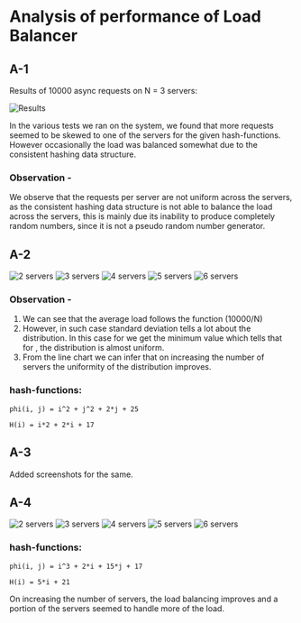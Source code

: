 # Analysis of performance of Load Balancer

## A-1

Results of 10000 async requests on N = 3 servers:

![Results](A-1.png)

In the various tests we ran on the system, we found that more requests seemed to be skewed to one of the servers for the given hash-functions. However occasionally the load was balanced somewhat due to the consistent hashing data structure.

### Observation - 
We observe that the requests per server are not uniform across the servers, as the consistent hashing data structure is not able to balance the load across the servers, this is mainly due its inability to produce completely random numbers, since it is not a pseudo random number generator.

## A-2

<!-- {'989403': 2554, '500494': 7446}
{'422261': 4128, '707281': 2405, '991684': 3467}
{'358773': 4251, '232040': 2998, '666819': 1521, '498061': 1230}
{'491779': 1478, '996199': 1983, '129648': 3496, '822559': 1988, '926487': 1055}
{'130390': 1994, '721951': 2848, '139521': 2047, '319109': 764, '249462': 1732, '476433': 615} -->

![2 servers](A-2_2.png)
![3 servers](A-2_3.png)
![4 servers](A-2_4.png)
![5 servers](A-2_5.png)
![6 servers](A-2_6.png)

### Observation - 
1. We can see that the average load follows the function (10000/N)
2. However, in such case standard deviation tells a lot about the distribution. In this case for we get the minimum value which tells that for , the distribution is almost uniform.
3. From the line chart we can infer that on increasing the number of servers the uniformity of the distribution improves.


### hash-functions:
    phi(i, j) = i^2 + j^2 + 2*j + 25
    
    H(i) = i*2 + 2*i + 17
## A-3
Added screenshots for the same.


## A-4

<!-- {'735386': 6598, '386925': 3402}
{'799024': 2307, '364428': 6740, '801449': 953}
{'248218': 4533, '811261': 2560, '621471': 1625, '694817': 1282}
{'958883': 893, '629242': 3709, '858846': 3089, '594252': 814, '456300': 1495}
{'275154': 1710, '965412': 2354, '589207': 1864, '465655': 3162, '678576': 701, '554001': 209} -->

![2 servers](A-4_2.png)
![3 servers](A-4_3.png)
![4 servers](A-4_4.png)
![5 servers](A-4_5.png)
![6 servers](A-4_6.png)

### hash-functions:
    phi(i, j) = i^3 + 2*i + 15*j + 17
    
    H(i) = 5*i + 21

On increasing the number of servers, the load balancing improves and a portion of the servers seemed to handle more of the load.